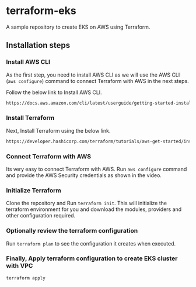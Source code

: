 # terraform-eks

A sample repository to create EKS on AWS using Terraform.

## Installation steps

### Install AWS CLI

As the first step, you need to install AWS CLI as we will use the AWS CLI (`aws configure`) command to connect Terraform with AWS in the next steps.

Follow the below link to Install AWS CLI.

```sh
https://docs.aws.amazon.com/cli/latest/userguide/getting-started-install.html
```

### Install Terraform

Next, Install Terraform using the below link.

```sh
https://developer.hashicorp.com/terraform/tutorials/aws-get-started/install-cli
```

### Connect Terraform with AWS

Its very easy to connect Terraform with AWS. Run `aws configure` command and provide the AWS Security credentials as shown in the video.

### Initialize Terraform

Clone the repository and Run `terraform init`. This will initialize the terraform environment for you and download the modules, providers and other configuration required.

### Optionally review the terraform configuration

Run `terraform plan` to see the configuration it creates when executed.

### Finally, Apply terraform configuration to create EKS cluster with VPC  

`terraform apply`
